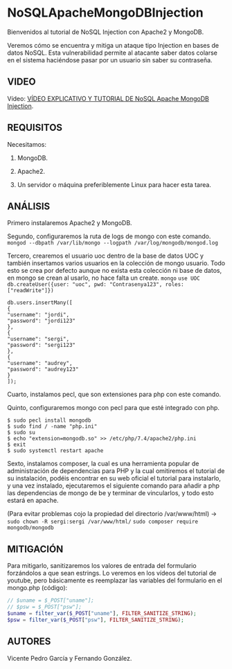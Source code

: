 # NoSQLApacheMongoDBInjection

Bienvenidos al tutorial de NoSQL Injection con Apache2 y MongoDB.

Veremos cómo se encuentra y mitiga un ataque tipo Injection en bases de datos NoSQL.
Esta vulnerabilidad permite al atacante saber datos colarse en el sistema haciéndose pasar por un usuario sin saber su contraseña.

## VIDEO

Vídeo: [VÍDEO EXPLICATIVO Y TUTORIAL DE NoSQL Apache MongoDB Injection](https://youtu.be/4nq2OQDwkMo).

## REQUISITOS

Necesitamos:

1. MongoDB.

2. Apache2.

3. Un servidor o máquina preferiblemente Linux para hacer esta tarea.

## ANÁLISIS

Primero instalaremos Apache2 y MongoDB.

Segundo, configuraremos la ruta de logs de mongo con este comando.
`mongod --dbpath /var/lib/mongo --logpath /var/log/mongodb/mongod.log`

Tercero, crearemos el usuario uoc dentro de la base de datos UOC y también insertamos varios usuarios en la colección de mongo usuario. Todo esto se crea por defecto aunque no exista esta colección ni base de datos, en mongo se crean al usarlo, no hace falta un create.
`mongo`
`use UOC`
`db.createUser({user: "uoc", pwd: "Contrasenya123", roles: ["readWrite"]})`
```
db.users.insertMany([
{
"username": "jordi",
"password": "jordi123"
},
{
"username": "sergi",
"password": "sergi123"
},
{
"username": "audrey",
"password": "audrey123"
}
]);
```

Cuarto, instalamos pecl, que son extensiones para php con este comando.

Quinto, configuraremos mongo con pecl para que esté integrado con php.
```
$ sudo pecl install mongodb
$ sudo find / -name "php.ini"
$ sudo su
$ echo "extension=mongodb.so" >> /etc/php/7.4/apache2/php.ini
$ exit
$ sudo systemctl restart apache
```

Sexto, instalamos composer, la cual es una herramienta popular de administración de dependencias para PHP y la cual omitiremos el tutorial de su instalación, podéis encontrar en su web oficial el tutorial para instalarlo, y una vez instalado, ejecutaremos el siguiente comando para añadir a php las dependencias de mongo de be y terminar de vincularlos, y todo esto estará en apache.

(Para evitar problemas cojo la propiedad del directorio /var/www/html) -> `sudo chown -R sergi:sergi /var/www/html/`
`sudo composer require mongodb/mongodb`

## MITIGACIÓN

Para mitigarlo, sanitizaremos los valores de entrada del formulario forzándolos a que sean estrings. Lo veremos en los vídeos del tutorial de youtube, pero básicamente
es reemplazar las variables del formulario en el mongo.php (código):
```php
// $uname = $_POST["uname"];
// $psw = $_POST["psw"];
$uname = filter_var($_POST["uname"], FILTER_SANITIZE_STRING);
$psw = filter_var($_POST["psw"], FILTER_SANITIZE_STRING);
```

## AUTORES

Vicente Pedro García y Fernando González.
